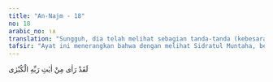 ```yaml
---
title: "An-Najm - 18"
no: 18
arabic_no: ١٨
translation: "Sungguh, dia telah melihat sebagian tanda-tanda (kebesaran) Tuhannya yang paling besar.          "
tafsir: "Ayat ini menerangkan bahwa dengan melihat Sidratul Muntaha, berarti Muhammad saw telah melihat sebagian tandatanda kebesaran Allah yang merupakan keajaiban dari kekuasaanNya. Diriwayatkan oleh al-Bukhari dan lain-lain bahwa saat itu Muhammad saw melihat suatu lambaian hijau dari surga yang memenuhi ufuk (arah pandangan). Maka hendaklah kita tidak membatasi apa yang telah dilihat oleh Muhammad saw dengan mata kepalanya, setelah diterangkan secara samar-samar dalam Al-Qur'an tentang hal itu. Yang jelas ialah bahwa Nabi telah melihat tanda-tanda kebesaran Allah swt yang tidak terbatas."
---
```


لَقَدْ رَاٰى مِنْ اٰيٰتِ رَبِّهِ الْكُبْرٰى
